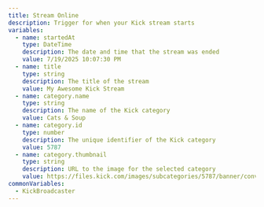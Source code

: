 ```yaml
---
title: Stream Online
description: Trigger for when your Kick stream starts
variables:
  - name: startedAt
    type: DateTime
    description: The date and time that the stream was ended
    value: 7/19/2025 10:07:30 PM
  - name: title
    type: string
    description: The title of the stream
    value: My Awesome Kick Stream
  - name: category.name
    type: string
    description: The name of the Kick category
    value: Cats & Soup
  - name: category.id
    type: number
    description: The unique identifier of the Kick category
    value: 5787
  - name: category.thumbnail
    type: string
    description: URL to the image for the selected category
    value: https://files.kick.com/images/subcategories/5787/banner/conversion/153f16f9-6a5a-4449-b7c2-0a8e14f18092-banner.webp
commonVariables:
  - KickBroadcaster
---
```

